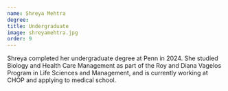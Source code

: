 ```yaml
---
name: Shreya Mehtra
degree:
title: Undergraduate
image: shreyamehtra.jpg
order: 9
---
```

Shreya completed her undergraduate degree at Penn in 2024. She studied Biology and Health Care Management as part of the Roy and Diana Vagelos Program in Life Sciences and Management, and is currently working at CHOP and applying to medical school.